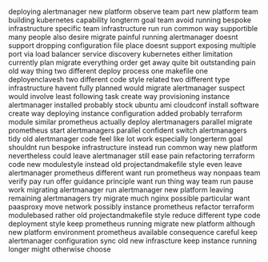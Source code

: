 deploying alertmanager new platform observe team part new platform team building kubernetes capability longterm goal team avoid running bespoke infrastructure specific team infrastructure run run common way supportible many people also desire migrate painful running alertmanager doesnt support dropping configuration file place doesnt support exposing multiple port via load balancer service discovery kubernetes either limitation currently plan migrate everything order get away quite bit outstanding pain old way thing two different deploy process one makefile one deployenclavesh two different code style related two different type infrastructure havent fully planned would migrate alertmanager suspect would involve least following task create way provisioning instance alertmanager installed probably stock ubuntu ami cloudconf install software create way deploying instance configuration added probably terraform module similar prometheus actually deploy alertmanagers parallel migrate prometheus start alertmanagers parallel confident switch alertmanagers tidy old alertmanager code feel like lot work especially longerterm goal shouldnt run bespoke infrastructure instead run common way new platform nevertheless could leave alertmanager still ease pain refactoring terraform code new modulestyle instead old projectandmakefile style even leave alertmanager prometheus different want run prometheus way nonpaas team verify pay run offer guidance principle want run thing way team run pause work migrating alertmanager run alertmanager new platform leaving remaining alertmanagers try migrate much nginx possible particular want paasproxy move network possibly instance prometheus refactor terraform modulebased rather old projectandmakefile style reduce different type code deployment style keep prometheus running migrate new platform although new platform environment prometheus available consequence careful keep alertmanager configuration sync old new infrascture keep instance running longer might otherwise choose